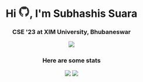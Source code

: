 <h1 align="center">Hi <img src="./github.gif" width="30" height="30"/>, I'm Subhashis Suara</h1>
<h3 align="center">CSE '23 at XIM University, Bhubaneswar</h3>


<!-- - 🔭 I’m currently working on [My Personal Website](https://subhashissuara.github.io/) -->

<!-- - 👨‍💻 Some of my projects are available at []() -->

<!-- - 💬 Ask me about anything, I am happy to help! -->

<!-- - 📫 You can reach me at **subhashissuara@gmail.com** -->

<!--
#### <img src="https://media.giphy.com/media/VeerK4hE9sjoB8e6OQ/giphy.gif" width="50"> Connect with me

<p align = "center">
<a href="https://linkedin.com/in/subhashissuara" >
  <img alt="LinkedIn" width="30px" height="30px" src="https://cdn.jsdelivr.net/npm/simple-icons@v3/icons/linkedin.svg" />
</a>&nbsp;&nbsp;
<a href="https://github.com/subhashissuara">
  <img alt="Github" width="30px" height="30px" src="https://cdn.jsdelivr.net/npm/simple-icons@v3/icons/github.svg" />
</a>&nbsp;&nbsp;
<a href="https://t.me/subhashissuara">
  <img alt="Telegram" width="30px" height="30px" src="https://cdn.jsdelivr.net/npm/simple-icons@v3/icons/telegram.svg" />
</a>&nbsp;&nbsp;
</p>

-->
<div align="center">
  <img src="https://media.giphy.com/media/VgCDAzcKvsR6OM0uWg/giphy.gif" width="50"> 
  <h3>Here are some stats</h3>
</div>
  
<p align = "center">
  <img src = "https://github-readme-stats.vercel.app/api?username=subhashissuara&show_icons=true&theme=algolia&line_height=40">
  <img src = "https://github-readme-stats.vercel.app/api/top-langs/?username=subhashissuara&theme=algolia">
</p>


